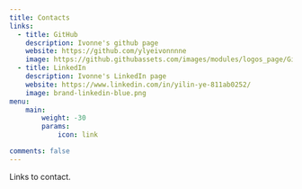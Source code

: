 ```yaml
---
title: Contacts
links:
  - title: GitHub
    description: Ivonne's github page
    website: https://github.com/ylyeivonnnne
    image: https://github.githubassets.com/images/modules/logos_page/GitHub-Mark.png
  - title: LinkedIn
    description: Ivonne's LinkedIn page
    website: https://www.linkedin.com/in/yilin-ye-811ab0252/
    image: brand-linkedin-blue.png
menu:
    main: 
        weight: -30
        params:
            icon: link

comments: false
---
```


Links to contact.